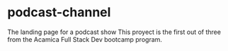 # podcast-channel
The landing page for a podcast show
This proyect is the first out of three from the Acamica Full Stack Dev bootcamp program.
